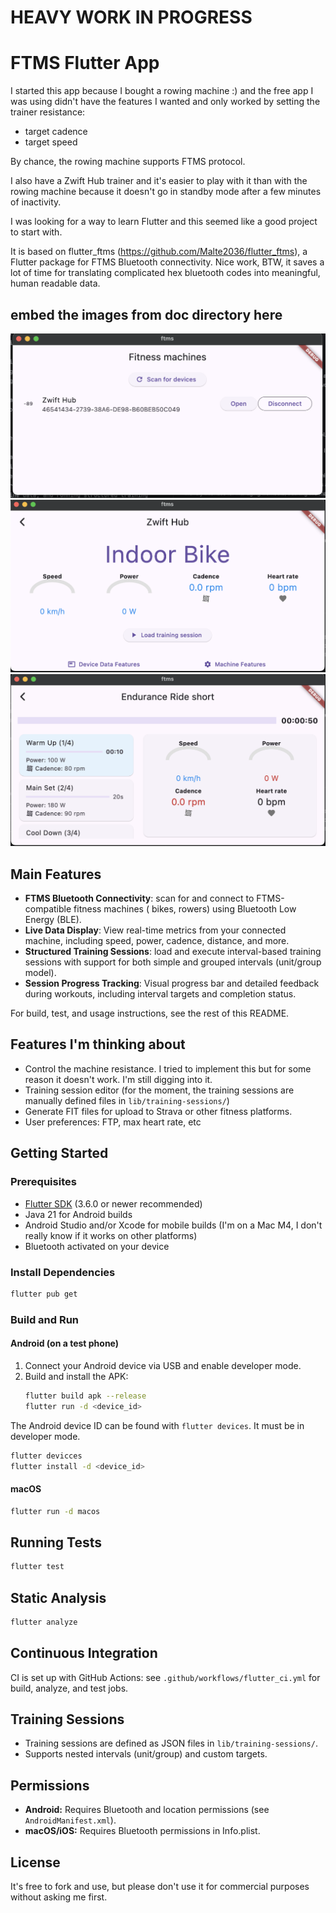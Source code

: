 # HEAVY WORK IN PROGRESS

# FTMS Flutter App

I started this app because I bought a rowing machine :) and the free app I was using didn't have the features I wanted and only worked by setting the trainer resistance: 
- target cadence
- target speed

By chance, the rowing machine supports FTMS protocol.

I also have a Zwift Hub trainer and it's easier to play with it than with the rowing machine because it doesn't go in standby mode after a few minutes of inactivity.

I was looking for a way to learn Flutter and this seemed like a good project to start with.

It is based on flutter_ftms (https://github.com/Malte2036/flutter_ftms), a Flutter package for FTMS Bluetooth connectivity. Nice work, BTW, it saves a lot of time for translating complicated hex bluetooth codes into meaningful, human readable data.

## embed the images from doc directory here
![App Screenshot](doc/screen1.png)
![App Screenshot](doc/screen2.png)
![App Screenshot](doc/screen3.png)


## Main Features

- **FTMS Bluetooth Connectivity**: scan for and connect to FTMS-compatible fitness machines ( bikes, rowers) using Bluetooth Low Energy (BLE).
- **Live Data Display**: View real-time metrics from your connected machine, including speed, power, cadence, distance, and more.
- **Structured Training Sessions**: load and execute interval-based training sessions with support for both simple and grouped intervals (unit/group model).
- **Session Progress Tracking**: Visual progress bar and detailed feedback during workouts, including interval targets and completion status.

For build, test, and usage instructions, see the rest of this README.

## Features I'm thinking about

- Control the machine resistance. I tried to implement this but for some reason it doesn't work. I'm still digging into it.
- Training session editor (for the moment, the training sessions are manually defined files in `lib/training-sessions/`)
- Generate FIT files for upload to Strava or other fitness platforms.
- User preferences: FTP, max heart rate, etc

## Getting Started

### Prerequisites
- [Flutter SDK](https://flutter.dev/docs/get-started/install) (3.6.0 or newer recommended)
- Java 21 for Android builds
- Android Studio and/or Xcode for mobile builds (I'm on a Mac M4, I don't really know if it works on other platforms)
- Bluetooth activated on your device

### Install Dependencies
```zsh
flutter pub get
```

### Build and Run

#### Android (on a test phone)
1. Connect your Android device via USB and enable developer mode.
2. Build and install the APK:
   ```zsh
   flutter build apk --release
   flutter run -d <device_id>
   ```
The Android device ID can be found with `flutter devices`. It must be in developer mode.

   ```zsh
   flutter devicces
   flutter install -d <device_id>
   ```

#### macOS
```zsh
flutter run -d macos
```

## Running Tests
```zsh
flutter test
```

## Static Analysis
```zsh
flutter analyze
```

## Continuous Integration
CI is set up with GitHub Actions: see `.github/workflows/flutter_ci.yml` for build, analyze, and test jobs.

## Training Sessions
- Training sessions are defined as JSON files in `lib/training-sessions/`.
- Supports nested intervals (unit/group) and custom targets.

## Permissions
- **Android:** Requires Bluetooth and location permissions (see `AndroidManifest.xml`).
- **macOS/iOS:** Requires Bluetooth permissions in Info.plist.

## License
It's free to fork and use, but please don't use it for commercial purposes without asking me first.
